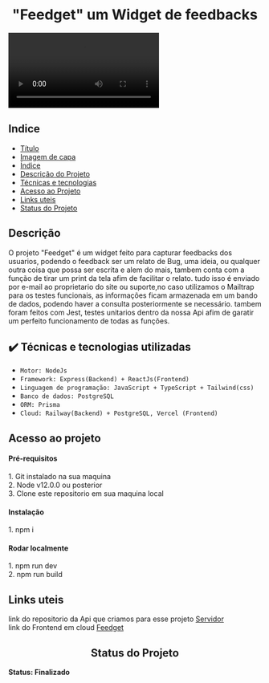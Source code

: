 <h1 align="center"> "Feedget" um Widget de feedbacks </h1>

![Logo e nome: widget feedbacks](https://i.imgur.com/sOOyjwH.jpgv)

<h2> Indice </h2>

* [Título](#Título)
* [Imagem de capa](#Imagem-de-capa)
* [Índice](#índice)
* [Descrição do Projeto](#descrição-do-projeto)
* [Técnicas e tecnologias](#Técnias-e-tecnologias)
* [Acesso ao Projeto](#Acesso-ao-projeto)
* [Links uteis](#Links-uteis)
* [Status do Projeto](#Status-do-projeto)

<h2> Descrição </h2>

O projeto "Feedget" é um widget feito para capturar feedbacks dos usuarios, podendo o feedback ser um relato de Bug, uma ideia, ou qualquer outra coisa que possa ser escrita e alem do mais, tambem conta com a função de tirar um print da tela afim de facilitar o relato. tudo isso é enviado por e-mail ao proprietario do site ou suporte,no caso utilizamos o Mailtrap para os testes funcionais, as informações ficam armazenada em um bando de dados, podendo haver a consulta posteriormente se necessário. tambem foram feitos com Jest, testes unitarios  dentro da nossa Api afim de garatir um perfeito funcionamento de todas as funções.

<h2> ✔️ Técnicas e tecnologias utilizadas </h2>

- ``Motor: NodeJs``
- ``Framework: Express(Backend) + ReactJs(Frontend)``
- ``Linguagem de programação: JavaScript + TypeScript + Tailwind(css)``
- ``Banco de dados: PostgreSQL``
- ``ORM: Prisma``
- ``Cloud: Railway(Backend) + PostgreSQL, Vercel (Frontend)``

<h2> Acesso ao projeto </h2>

<h4> Pré-requisitos </h4>
1. Git instalado na sua maquina<br>
2. Node v12.0.0 ou posterior<br>
3. Clone este repositorio em sua maquina local
<h4> Instalação </h4>
1. npm i 
<h4> Rodar localmente </h4>
1. npm run dev<br>
2. npm run build    


<h2> Links uteis </h2>

link do repositorio da Api que criamos para esse projeto [Servidor](https://github.com/DanielBento-source/nlw-web-Server)<br>
link do Frontend em cloud [Feedget](https://nlw-return-client.vercel.app/)<br>

<h2 align="center"> Status do Projeto </h2>
<b>Status: Finalizado<b>
